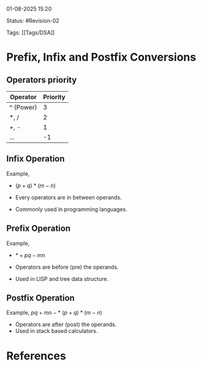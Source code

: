 01-08-2025  15:20

Status: #Revision-02 

Tags: [[Tags/DSA]]

# Prefix, Infix and Postfix Conversions

## Operators priority

| **Operator** | **Priority** |
| ------------ | ------------ |
| ^ (Power)    | 3<br>        |
| *, /         | 2            |
| +, -         | 1            |
| ...          | -1           |

## Infix Operation

Example,
- $(p + q) * (m - n)$

- Every operators are in between operands.
- Commonly used in programming languages.


## Prefix Operation

Example,
- $*+ pq - mn$

- Operators are before (pre) the operands.
- Used in LISP and tree data structure.


## Postfix Operation

Example,
$pq + mn - *$
$(p + q) * (m - n)$

- Operators are after (post) the operands.
- Used in stack based calculators.





# References